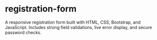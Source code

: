 # registration-form
A responsive registration form built with HTML, CSS, Bootstrap, and JavaScript. Includes strong field validations, live error display, and secure password checks.
